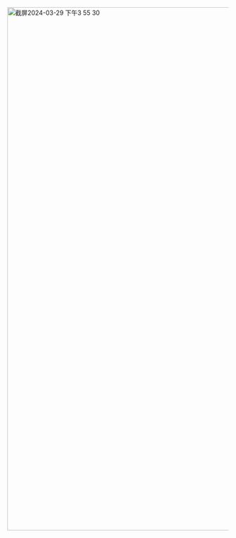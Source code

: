 <img width="1192" alt="截屏2024-03-29 下午3 55 30" src="https://github.com/sxsx-G/Yolov8GUI/assets/107988674/ddebe663-f06a-4f07-ae58-d54249b1a9b1">

